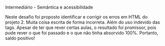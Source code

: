 Intermediário - Semântica e acessibilidade

Neste desafio foi proposto identificar e corrigir os erros em HTML do projeto 2. Muita coisa escrita de forma incorreta. Além do uso indevido das tags. 
Apesar de ter que rever certas aulas, o resultado foi promissor, pois pude rever o que foi passado e o que não tinha absorvido 100%. Portanto, saldo positivo! 
